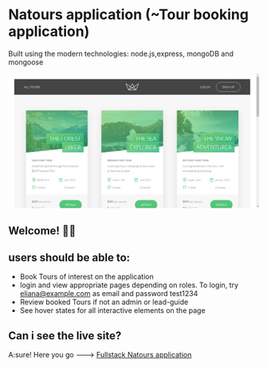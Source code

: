 # Natours application (~Tour booking application)

Built using the modern technologies: node.js,express, mongoDB and mongoose

![Design preview for the Natours application](./dev-data/img/natours-design-preview.png)

## Welcome! 👋👋

## users should be able to:

- Book Tours of interest on the application
- login and view appropriate pages depending on roles.
  To login, try eliana@example.com as email and password test1234
- Review booked Tours if not an admin or lead-guide
- See hover states for all interactive elements on the page

## Can i see the live site?

A:sure! Here you go ---> <a href="https://heritagetours.onrender.com"> Fullstack Natours application</a>
